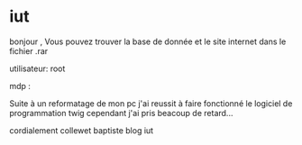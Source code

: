 # iut
bonjour , 
Vous pouvez trouver la base de donnée et le site internet dans le fichier .rar

utilisateur: root

mdp :

Suite à un reformatage de mon pc j'ai reussit à faire fonctionné le logiciel de programmation twig cependant j'ai pris beacoup de retard...

cordialement collewet baptiste 
blog iut 
